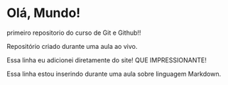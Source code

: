 # Olá, Mundo! 
 primeiro repositorio do curso de Git e Github!!

 Repositório criado durante uma aula ao vivo. 

 Essa linha eu adicionei diretamente do site! QUE IMPRESSIONANTE!  

 Essa linha estou inserindo durante uma aula sobre linguagem Markdown.
 
